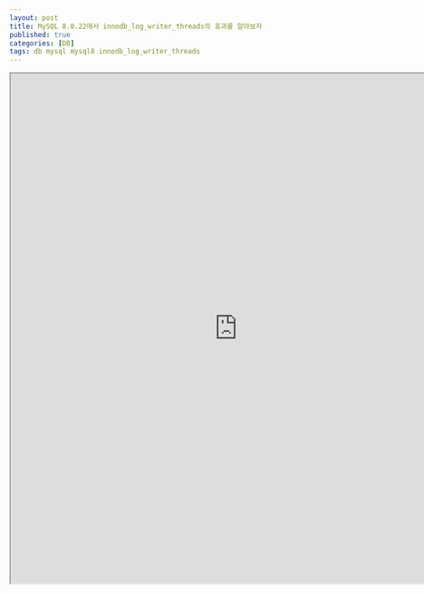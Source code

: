 ```yaml
---
layout: post
title: MySQL 8.0.22에서 innodb_log_writer_threads의 효과를 알아보자
published: true
categories: [DB]
tags: db mysql mysql8 innodb_log_writer_threads
---
```

<iframe width="800" height="900" src="https://docs.google.com/document/d/e/2PACX-1vQxyD8rIhNND8RV0_6ds-06gjeDBtHMFWmgmUnJQTqSpV9Js5tT_ij5hIWfTxOp4lrqEpvq5qMDmsd7/pub?embedded=true"></iframe>   
   